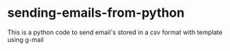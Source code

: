 # sending-emails-from-python
This is a python code to send email's stored in a csv format with template using g-mail
